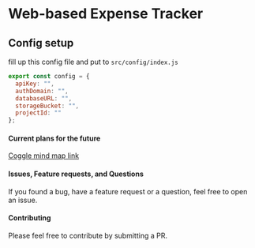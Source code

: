 # Web-based Expense Tracker

## Config setup
fill up this config file and put to `src/config/index.js`
```js
export const config = {
  apiKey: "",
  authDomain: "",
  databaseURL: "",
  storageBucket: "",
  projectId: ""
};
```

#### Current plans for the future 
[Coggle mind map link](https://coggle.it/diagram/XHWD9H9tHcAC-yNK/t/-)

#### Issues, Feature requests, and Questions 
If you found a bug, have a feature request or a question, feel free to open an issue.

#### Contributing
Please feel free to contribute by submitting a PR.
